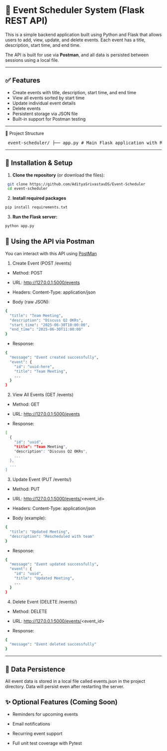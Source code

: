 # 📅 Event Scheduler System (Flask REST API)

This is a simple backend application built using Python and Flask that allows users to add, view, update, and delete events. Each event has a title, description, start time, and end time.

The API is built for use via **Postman**, and all data is persisted between sessions using a local file.

---

## ✅ Features

- Create events with title, description, start time, and end time
- View all events sorted by start time
- Update individual event details
- Delete events
- Persistent storage via JSON file
- Built-in support for Postman testing

---

📁 Project Structure

<pre> event-scheduler/ ├── app.py # Main Flask application with REST APIs ├── reminder.py # Background thread to check for upcoming events every minute ├── notifier.py # Sends email reminders using Gmail SMTP ├── utils.py # Utility functions for loading and saving events from JSON file ├── events.json # Persistent event storage (auto-created) ├── requirements.txt # Python dependencies list └── README.md # Project documentation and usage guide </pre>

---

## 🔧 Installation & Setup

1. **Clone the repository** (or download the files):
  ```bash
   git clone https://github.com/AdityaSrivastavDS/Event-Scheduler
   cd event-scheduler
  ```
2. **Install required packages**
  ```bash
  pip install requirements.txt
  ```
3. **Run the Flask server:**
  ```bash
  python app.py
  ```

## 📮 Using the API via Postman
You can interact with this API using [PostMan](https://www.postman.com/)
   
1. Create Event (POST /events)
- Method: POST

- URL: http://127.0.0.1:5000/events

- Headers:
Content-Type: application/json

- Body (raw JSON):
```bash
{
  "title": "Team Meeting",
  "description": "Discuss Q2 OKRs",
  "start_time": "2025-06-30T10:00:00",
  "end_time": "2025-06-30T11:00:00"
}
```

- Response:
```bash
{
  "message": "Event created successfully",
  "event": {
    "id": "uuid-here",
    "title": "Team Meeting",
    ...
  }
}
```

2. View All Events (GET /events)
- Method: GET

- URL: http://127.0.0.1:5000/events

- Response:
```bash
[
  {
    "id": "uuid",
    "title": "Team Meeting",
    "description": "Discuss Q2 OKRs",
    ...
  },
  ...
]
```

3. Update Event (PUT /events/<id>)
- Method: PUT

- URL: http://127.0.0.1:5000/events/<event_id>

- Headers:
Content-Type: application/json

- Body (example):
```bash
{
  "title": "Updated Meeting",
  "description": "Rescheduled with team"
}
```

- Response:
```bash
{
  "message": "Event updated successfully",
  "event": {
    "id": "uuid",
    "title": "Updated Meeting",
    ...
  }
}
```

4. Delete Event (DELETE /events/<id>)
- Method: DELETE

- URL: http://127.0.0.1:5000/events/<event_id>

- Response:
```bash
{
  "message": "Event deleted successfully"
}
```
---

## 💾 Data Persistence
All event data is stored in a local file called events.json in the project directory. Data will persist even after restarting the server.

## ✨ Optional Features (Coming Soon)
- Reminders for upcoming events

- Email notifications

- Recurring event support

- Full unit test coverage with Pytest


